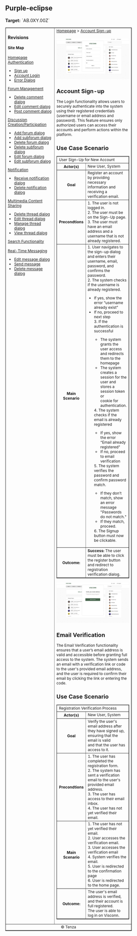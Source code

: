 <h2>Purple-eclipse</h2>
<p><strong>Target:</strong> `AB.0XY.00Z`</p>

<table border="1" cellpadding="0" cellspacing="0" style="width: 80%; font-size: 12px;">
    <tr style="width: 70%;">
        <td valign="top">
            <h3>Revisions</h3>
            <h4 style="list-style-type: none; padding-left: 0;">Site Map</h4>
            <a href="">Homepage</a>
            <br>
            <a href="">Authentication</a>
            <ul>
                <li><a href="account-signup.md">Sign up</a></li>
                <li><a href="account-login.md">Account Login</a></li>
                <li><a href="error-dialog.md">Error Dialog</a></li>
            </ul>
            <a href="">Forum Management</a>
            <ul>
                <li><a href="docs/manage-comment/delete-comment.md">Delete comment dialog</a></li>
                <li><a href="docs/manage-comment/edit-comment.md">Edit comment dialog</a></li>
                <li><a href="docs/manage-comment/post-comment.md">Post comment dialog</a></li>
            </ul>
            <a href="">Discussion Creation/Participation</a>
            <ul>
                <li><a href="docs/manage-forum/add-forum.md">Add forum dialog</a></li>
                <li><a href="docs/manage-forum/add-subforum.md">Add subforum dialog</a></li>
                <li><a href="docs/manage-forum/delete-forum.md">Delete forum dialog</a></li>
                <li><a href="docs/manage-forum/delete-subforum.md">Delete subforum dialog</a></li>
                <li><a href="docs/manage-forum/edit-forum.md">Edit forum dialog</a></li>
                <li><a href="docs/manage-forum/edit-subforum.md">Edit subforum dialog</a></li>
            </ul>
            <a href="">Notification</a>
            <ul>
                <li><a href="docs/manage-notification/receive-notification.md">Receive notification dialog</a></li>
                <li><a href="docs/manage-notification/delete-notification.md">Delete notification dialog</a></li>
            </ul>
            <a href="">Multimedia Content Sharing</a>
            <ul>
                <li><a href="docs/manage-thread/delete-thread.md">Delete thread dialog</a></li>
                <li><a href="docs/manage-thread/edit-thread.md">Edit thread dialog</a></li>
                <li><a href="docs/manage-thread/manage-thread.md">Manage thread dialog</a></li>
                <li><a href="docs/manage-thread/view-thread.md">View thread dialog</a></li>
            </ul>
            <a href="">Search Functionality</a>
            <br><br>
            <a href="">Real-Time Messaging</a>
            <ul>
                <li><a href="docs/manage-message/edit-message.md">Edit message dialog</a></li>
                <li><a href="docs/manage-message/send-message.md">Send message</a></li>
                <li><a href="docs/manage-message/delete-message.md">Delete message dialog</a></li>
            </ul>
        </td>
        <td valign="top" style="width: 30%;">
            <a href="https://github.com/Davidty143/purple-eclipse/blob/main/docs/homepage/homepage.md">Homepage</a> &gt;
            <a href="https://github.com/Davidty143/purple-eclipse/blob/main/docs/authenticate-user">Account Sign-up</a>
            <br><br>
            <img src="/assets/account_signup.png" alt="User Signup">
            <h2>Account Sign-up</h2>
            <p>The Login functionality allows users to securely authenticate into the system using their registered 
                credentials (username or email address and password). This feature ensures only authorized users can
                access their accounts and perform actions within the platform.</p>
            <h2>Use Case Scenario</h2>
            <table border="1">
                <tr>
                    <td colspan="2" align="left">
                        User Sign-Up for New Account
                    </td>
                </tr>
                <tr>
                    <th>Actor(s)</th>
                    <td>New User, System</td>
                </tr>
                 <tr>
                      <th>Goal</th>
                      <td>Register an account by providing necessary information and receiving a verification email.</td>
                  </tr>    
                <tr>
                    <th>Precondtions</th>
                    <td>
                            1. The user is not logged in.
                            <br>
                            2. The user must be on the Sign-Up page.
                            <br>
                            3. The user must have an email address and a username that is not already registered.
                    </td>
                </tr>    
                <tr>
                    <th>Main Scenario</th>
                    <td>
                        1. User navigates to the sign-up dialog and enters their <br>username, email, password, and confirms the password.
                        <br>
                        2. The system checks if the username is already registered.
                        <ul>
                            <li>If yes, show the error “username already exist”</li>
                            <li>If no, proceed to next step</li>
                        3.	If the authentication is successful
                            <ul>
                                <li>The system grants the user access and redirects them to the homepage</li>
                                <li>The system creates a session for the user and stores a session token or <br> cookie for authentication.</li>
                            </ul>
                        4. The system checks if the email is already registered
                            <ul>
                                <li>If yes, show the error “Email already registered”</li>
                                <li>If no, proceed to email verification</li>
                            </ul>
                        5. The system verifies the password and confirm password match.
                            <ul>
                                <li>If they don’t match, show an error message "Passwords do not match."</li>
                                <li>If they match, proceed.</li>
                            </ul>
                        6. The Signup button must now be clickable.
                    </td>
                </tr>
                <tr>
                    <th>Outcome: </th>
                    <td><strong>Success:</strong> The user must be able to click the register  button and redirect to registration <br>verification dialog. </td>
                </tr>
            </table>
            <img src="/assets/email_verification.png" alt="Authenticate User">
            <h2>Email Verification</h2>
            <p>The Email Verification functionality ensures that a user’s email address is valid and accessible before granting full access to the system. 
                The system sends an email with a verification link or code to the user's provided email address, and the user is required to confirm their email 
                by clicking the link or entering the code.</p>
            <h2>Use Case Scenario</h2>
            <table border="1">
                <tr>
                    <td colspan="2" align="left">
                      Registration Verification Process
                    </td>
                </tr>
                <tr>
                    <th>Actor(s)</th>
                    <td>New User, System</td>
                </tr>
                 <tr>
                      <th>Goal</th>
                      <td>Verify the user's email address after they have signed up, ensuring that the email is valid<br> and that the user has access to it.</td>
                  </tr>    
                <tr>
                    <th>Precondtions</th>
                    <td>
                            1. The user has completed the registration form.
                            <br>
                            2. The system has sent a verification email to the user's provided email address.
                            <br>
                            3. The user has access to their email inbox.
                            <br>
                            4. The user has not yet verified their email.
                    </td>
                </tr>    
                <tr>
                    <th>Main Scenario</th>
                <td>
                    1. The user has not yet verified their email.
                    <br>
                    2. User accesses the verification email.
                    <br>
                    3. User accesses the verification email
                       <br>
                    4. System verifies the email.
                    <br>
                    5. User is redirected to the confirmation page
                    <br>
                    6. User is redirected to the home page.
                </td>
            </tr>
                <tr>
                    <th>Outcome: </th>
                    <td>The user's email address is verified, and their account is full registered. <br>The user is able to log in on Visconn.</td>
                </tr>
            </table>
        </td>
    </tr>
    <tr>
        <td colspan="2" align="center">
            © Tenza
        </td>
    </tr>
</table>
